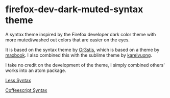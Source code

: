 # firefox-dev-dark-muted-syntax theme

A syntax theme inspired by the Firefox developer dark color theme with more muted/washed out colors that are easier on the eyes.

It is based on the syntax theme by [Or3stis](https://github.com/Or3stis/firefoxDevDarkSyntaxTheme), which is based on a theme by [maxbook](https://github.com/maxbook/firefox-dev-syntax). I also combined this with the sublime theme by [karelvuong](https://github.com/karelvuong/st-fox).

I take no credit on the development of the theme, I simply combined others' works into an atom package.

[Less Syntax](https://raw.githubusercontent.com/jwkicklighter/foxSyntaxTheme/master/pics/less.png)

[Coffeescript Syntax](https://raw.githubusercontent.com/jwkicklighter/foxSyntaxTheme/master/pics/coffee.png)
